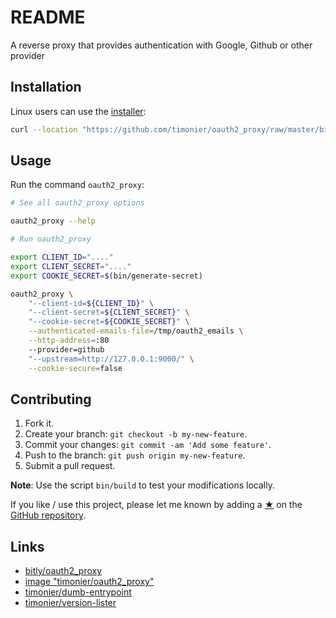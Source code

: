 # README

A reverse proxy that provides authentication with Google, Github or other provider

## Installation

Linux users can use the [installer](https://github.com/timonier/oauth2_proxy/blob/master/bin/installer):

```sh
curl --location "https://github.com/timonier/oauth2_proxy/raw/master/bin/installer" | sudo sh -s -- install
```

## Usage

Run the command `oauth2_proxy`:

```sh
# See all oauth2_proxy options

oauth2_proxy --help

# Run oauth2_proxy

export CLIENT_ID="...."
export CLIENT_SECRET="...."
export COOKIE_SECRET=$(bin/generate-secret)

oauth2_proxy \
    "--client-id=${CLIENT_ID}" \
    "--client-secret=${CLIENT_SECRET}" \
    "--cookie-secret=${COOKIE_SECRET}" \
    --authenticated-emails-file=/tmp/oauth2_emails \
    --http-address=:80
    --provider=github
    "--upstream=http://127.0.0.1:9000/" \
    --cookie-secure=false
```

## Contributing

1. Fork it.
2. Create your branch: `git checkout -b my-new-feature`.
3. Commit your changes: `git commit -am 'Add some feature'`.
4. Push to the branch: `git push origin my-new-feature`.
5. Submit a pull request.

__Note__: Use the script `bin/build` to test your modifications locally.

If you like / use this project, please let me known by adding a [★](https://help.github.com/articles/about-stars/) on the [GitHub repository](https://github.com/timonier/oauth2_proxy).

## Links

* [bitly/oauth2_proxy](https://github.com/bitly/oauth2_proxy)
* [image "timonier/oauth2_proxy"](https://hub.docker.com/r/timonier/oauth2_proxy/)
* [timonier/dumb-entrypoint](https://github.com/timonier/dumb-entrypoint)
* [timonier/version-lister](https://github.com/timonier/version-lister)
